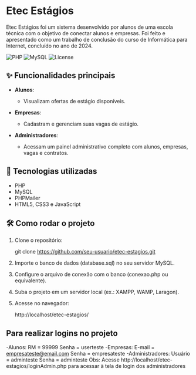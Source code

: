 # Etec Estágios

Etec Estágios foi um sistema desenvolvido por alunos de uma escola técnica com o objetivo de conectar alunos e empresas. Foi feito e apresentado como um trabalho de conclusão do curso de Informática para Internet, concluído no ano de 2024.

![PHP](https://img.shields.io/badge/PHP-7.4+-8892BF?logo=php&logoColor=white)
![MySQL](https://img.shields.io/badge/MySQL-5.7+-4479A1?logo=mysql&logoColor=white)
![License](https://img.shields.io/badge/license-MIT-brightgreen)

## ✨ Funcionalidades principais

- **Alunos**:
  - Visualizam ofertas de estágio disponíveis.
  
- **Empresas**:
  - Cadastram e gerenciam suas vagas de estágio.

- **Administradores**:
  - Acessam um painel administrativo completo com alunos, empresas, vagas e contratos.

## 🚀 Tecnologias utilizadas

- PHP
- MySQL
- PHPMailer
- HTML5, CSS3 e JavaScript

## 🛠️ Como rodar o projeto

1. Clone o repositório:

    git clone https://github.com/seu-usuario/etec-estagios.git

2. Importe o banco de dados (database.sql) no seu servidor MySQL.

3. Configure o arquivo de conexão com o banco (conexao.php ou equivalente).

4. Suba o projeto em um servidor local (ex.: XAMPP, WAMP, Laragon).

5. Acesse no navegador:

    http://localhost/etec-estagios/

## Para realizar logins no projeto

-Alunos:
    RM = 99999
    Senha = userteste
-Empresas:
    E-mail = empresateste@email.com
    Senha = empresateste
-Administradores:
    Usuário = adminteste
    Senha = adminteste
    Obs: Acesse http://localhost/etec-estagios/loginAdmin.php para acessar à tela de login dos administradores
